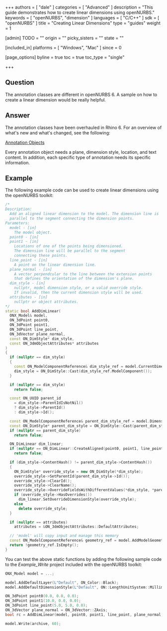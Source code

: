 +++
authors = [ "dale" ]
categories = [ "Advanced" ]
description = "This guide demonstrates how to create linear dimensions using openNURBS."
keywords = [ "openNURBS", "dimension" ]
languages = [ "C/C++" ]
sdk = [ "openNURBS" ]
title = "Creating Linear Dimensions"
type = "guides"
weight = 1

[admin]
TODO = ""
origin = ""
picky_sisters = ""
state = ""

[included_in]
platforms = [ "Windows", "Mac" ]
since = 0

[page_options]
byline = true
toc = true
toc_type = "single"

+++


## Question

The annotation classes are different in openNURBS 6. A sample on how to create a linear dimension would be really helpful.

## Answer

The annotation classes have been overhauled in Rhino 6. For an overview of what's new and what's changed, see the following:

[Annotation Objects](http://developer.rhino3d.com/guides/cpp/annotation-objects/)

Every annotation object needs a plane, dimension style, location, and text content. In addition, each specific type of annotation needs its specific information.

## Example

The following example code can be used to create linear dimensions using the openNURBS toolkit:

```cpp
/*
Description:
  Add an aligned linear dimension to the model. The dimension line is
  parallel to the segment connecting the dimension points.
Parameters:
  model - [in] 
    The model object.
  point0 - [in]
  point1 - [in]
    Locations of one of the points being dimensioned.
    The dimension line will be parallel to the segment
    connecting these points.
  line_point - [in]
    A point on the linear dimension line.
  plane_normal - [in]
    A vector perpendcular to the line between the extension points
    that defines the orientation of the dimension's plane.
  dim_style - [in]
    nullptr, model dimension style, or a valid override style.
    If invalid, then the current dimension style will be used.
  attributes - [in]
    nullptr or object attributes.
*/
static bool AddDimLinear(
  ONX_Model& model,
  ON_3dPoint point0,
  ON_3dPoint point1,
  ON_3dPoint line_point,
  ON_3dVector plane_normal,
  const ON_DimStyle* dim_style,
  const ON_3dmObjectAttributes* attributes
)
{
  if (nullptr == dim_style)
  {
    const ON_ModelComponentReference& dim_style_ref = model.CurrentDimensionStyle();
    dim_style = ON_DimStyle::Cast(dim_style_ref.ModelComponent());
  }

  if (nullptr == dim_style)
    return false;

  const ON_UUID parent_id
    = dim_style->ParentIdIsNotNil()
    ? dim_style->ParentId()
    : dim_style->Id();

  const ON_ModelComponentReference& parent_dim_style_ref = model.DimensionStyleFromId(parent_id);
  const ON_DimStyle* parent_dim_style = ON_DimStyle::Cast(parent_dim_style_ref.ModelComponent());
  if (nullptr == parent_dim_style)
    return false;

  ON_DimLinear dim_linear;
  if (nullptr == ON_DimLinear::CreateAligned(point0, point1, line_point, plane_normal, parent_dim_style->Id(), &dim_linear))
    return false;

  if (dim_style->ContentHash() != parent_dim_style->ContentHash())
  {
    ON_DimStyle* override_style = new ON_DimStyle(*dim_style);
    override_style->SetParentId(parent_dim_style->Id());
    override_style->ClearId();
    override_style->ClearName();
    override_style->OverrideFieldsWithDifferentValues(*dim_style, *parent_dim_style);
    if (override_style->HasOverrides())
      dim_linear.SetOverrideDimensionStyle(override_style);
    else
      delete override_style;
  }

  if (nullptr == attributes)
    attributes = &ON_3dmObjectAttributes::DefaultAttributes;

  // 'model' will copy input and manage this memory
  const ON_ModelComponentReference& geometry_ref = model.AddModelGeometryComponent(&dim_linear, attributes);
  return !geometry_ref.IsEmpty();
}
```

You can test the above static functions by adding the following sample code to the *Example_Write* project included with the openNURBS toolkit:

```cpp
ONX_Model model = ...;

model.AddDefaultLayer(L"Default", ON_Color::Black);
model.AddDefaultDimensionStyle(L"Default", ON::LengthUnitSystem::Millimeters, 0.001);

ON_3dPoint point0(0.0, 0.0, 0.0);
ON_3dPoint point1(10.0, 0.0, 0.0);
ON_3dPoint line_point(5.0, 5.0, 0.0);
ON_3dVector plane_normal = ON_3dVector::ZAxis;
bool rc = AddDimLinear(model, point0, point1, line_point, plane_normal, nullptr, nullptr);

model.Write(archive, 60);
```
